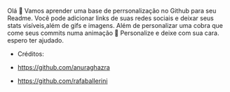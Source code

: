 Olá :wave: 
Vamos aprender uma base de perrsonalização no Github para seu Readme.
Você pode adicionar links de suas redes sociais e deixar seus stats visíveis,além de gifs e imagens.
Além de personalizar uma cobra que come seus commits numa animação 🐍
Personalize e deixe com sua cara. espero ter ajudado.

- Créditos:
-  https://github.com/anuraghazra

- https://github.com/rafaballerini
